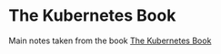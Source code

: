# The Kubernetes Book

Main notes taken from the book [The Kubernetes Book](https://leanpub.com/thekubernetesbook)
